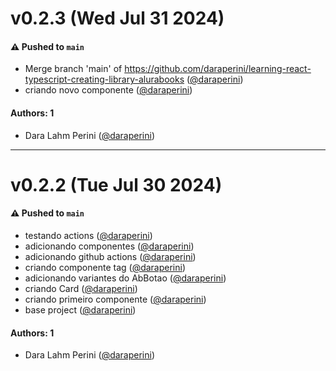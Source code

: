 # v0.2.3 (Wed Jul 31 2024)

#### ⚠️ Pushed to `main`

- Merge branch 'main' of https://github.com/daraperini/learning-react-typescript-creating-library-alurabooks ([@daraperini](https://github.com/daraperini))
- criando novo componente ([@daraperini](https://github.com/daraperini))

#### Authors: 1

- Dara Lahm Perini ([@daraperini](https://github.com/daraperini))

---

# v0.2.2 (Tue Jul 30 2024)

#### ⚠️ Pushed to `main`

- testando actions ([@daraperini](https://github.com/daraperini))
- adicionando componentes ([@daraperini](https://github.com/daraperini))
- adicionando github actions ([@daraperini](https://github.com/daraperini))
- criando componente tag ([@daraperini](https://github.com/daraperini))
- adicionando variantes do AbBotao ([@daraperini](https://github.com/daraperini))
- criando Card ([@daraperini](https://github.com/daraperini))
- criando primeiro componente ([@daraperini](https://github.com/daraperini))
- base project ([@daraperini](https://github.com/daraperini))

#### Authors: 1

- Dara Lahm Perini ([@daraperini](https://github.com/daraperini))
